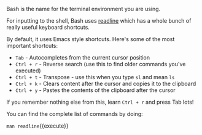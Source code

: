Bash is the name for the terminal environment you are using. 

For inputting to the shell, Bash uses [readline](https://en.wikipedia.org/wiki/GNU_Readline) which has a whole bunch of really useful keyboard shortcuts.

By default, it uses Emacs style shortcuts. Here's some of the most important shortcuts:

* `Tab` - Autocompletes from the current cursor position
* `Ctrl + r` - Reverse search (use this to find older commands you've executed)
* `Ctrl + t` - Transpose - use this when you type `sl` and mean `ls`
* `Ctrl + k` - Clears content after the cursor and copies it to the clipboard
* `Ctrl + y` - Pastes the contents of the clipboard after the cursor

If you remember nothing else from this, learn `Ctrl + r` and press Tab lots!

You can find the complete list of commands by doing:

`man readline`{{execute}}